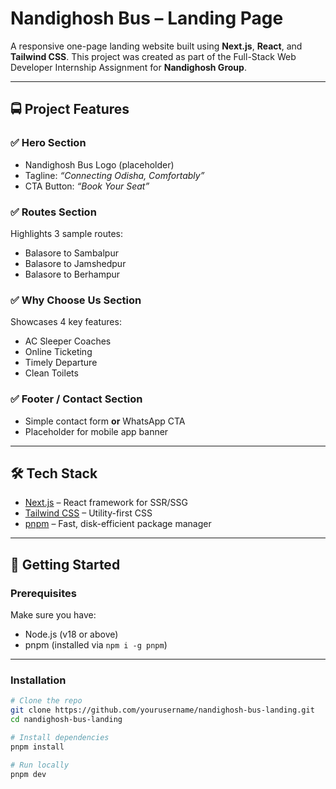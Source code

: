 # Nandighosh Bus – Landing Page

A responsive one-page landing website built using **Next.js**, **React**, and **Tailwind CSS**. This project was created as part of the Full-Stack Web Developer Internship Assignment for **Nandighosh Group**.

---

## 🚍 Project Features

### ✅ Hero Section
- Nandighosh Bus Logo (placeholder)
- Tagline: *“Connecting Odisha, Comfortably”*
- CTA Button: *“Book Your Seat”*

### ✅ Routes Section
Highlights 3 sample routes:
- Balasore to Sambalpur  
- Balasore to Jamshedpur  
- Balasore to Berhampur  

### ✅ Why Choose Us Section
Showcases 4 key features:
- AC Sleeper Coaches  
- Online Ticketing  
- Timely Departure  
- Clean Toilets  

### ✅ Footer / Contact Section
- Simple contact form **or** WhatsApp CTA  
- Placeholder for mobile app banner 

---

## 🛠 Tech Stack

- [Next.js](https://nextjs.org/) – React framework for SSR/SSG  
- [Tailwind CSS](https://tailwindcss.com/) – Utility-first CSS  
- [pnpm](https://pnpm.io/) – Fast, disk-efficient package manager  

---

## 🚀 Getting Started

### Prerequisites
Make sure you have:
- Node.js (v18 or above)
- pnpm (installed via `npm i -g pnpm`)

---

### Installation

```bash
# Clone the repo
git clone https://github.com/yourusername/nandighosh-bus-landing.git
cd nandighosh-bus-landing

# Install dependencies
pnpm install

# Run locally
pnpm dev
